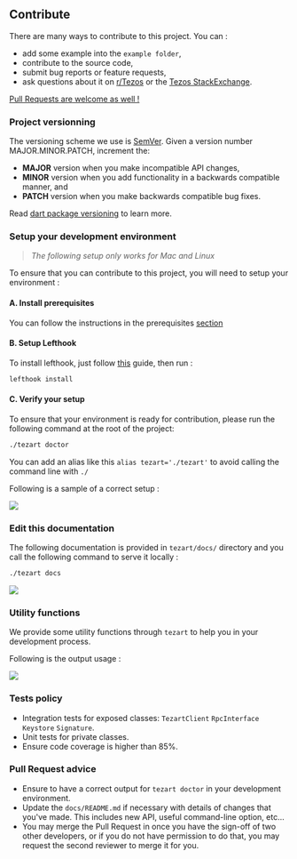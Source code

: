 ## Contribute
There are many ways to contribute to this project.
You can : 
- add some example into the `example folder`,
- contribute to the source code, 
- submit bug reports or feature requests,
- ask questions about it on [r/Tezos](http://reddit.com/r/tezos/) or the [Tezos StackExchange](https://tezos.stackexchange.com/). 

[Pull Requests are welcome as well !](#feature-requests-and-bugs)  

### Project versionning

The versioning scheme we use is [SemVer](http://semver.org/). Given a version number MAJOR.MINOR.PATCH, increment the:

- **MAJOR** version when you make incompatible API changes,
- **MINOR** version when you add functionality in a backwards compatible manner, and
- **PATCH** version when you make backwards compatible bug fixes. 

Read [dart package versioning](https://dart.dev/tools/pub/versioning) to learn more.

### Setup your development environment

> *The following setup only works for Mac and Linux*

To ensure that you can contribute to this project, you will need to setup your environment :

#### A. Install prerequisites
You can follow the instructions in the prerequisites [section](#prerequisites)

#### B. Setup Lefthook

To install lefthook, just follow [this](https://github.com/Arkweid/lefthook/blob/master/docs/full_guide.md#installation) guide, then run :

```bash
lefthook install
```

#### C. Verify your setup 

To ensure that your environment is ready for contribution, please run the following command at the root of the project: 

```bash
./tezart doctor
```

You can add an alias like this `alias tezart='./tezart'` to avoid  calling the command line with `./`
 
Following is a sample of a correct setup :

<img src="img/a-sample-correct-setup.png?raw=true"></img>


### Edit this documentation

The following documentation is provided in `tezart/docs/` directory and you call the following command to serve it 
locally : 

```bash
./tezart docs
```

<img src="img/a-sample-tezart-docs.png?raw=true"></img>

### Utility functions

We provide some utility functions through `tezart` to help you in your development process. 

Following is the output usage : 

<img src="img/a-current-usage.png?raw=true"></img>

### Tests policy

- Integration tests for exposed classes: `TezartClient` `RpcInterface` `Keystore` `Signature`.
- Unit tests for private classes.
- Ensure code coverage is higher than 85%.

### Pull Request advice

- Ensure to have a correct output for `tezart doctor` in your development environment. 
- Update the `docs/README.md` if necessary with details of changes that you've made. This includes new API,
   useful command-line option, etc...
- You may merge the Pull Request in once you have the sign-off of two other developers, or if you 
   do not have permission to do that, you may request the second reviewer to merge it for you.
